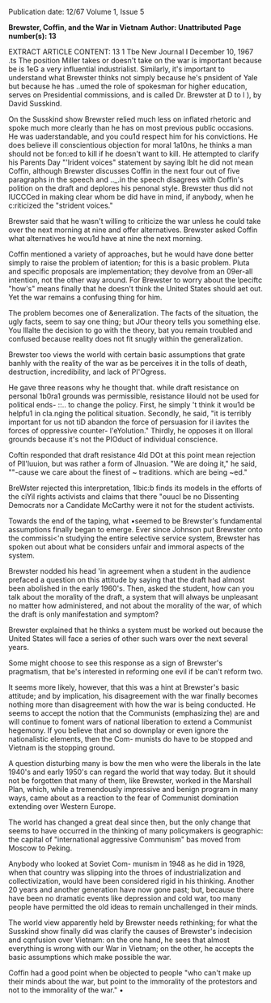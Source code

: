 Publication date: 12/67
Volume 1, Issue 5

**Brewster, Coffin, and the War in Vietnam**
**Author: Unattributed**
**Page number(s): 13**

EXTRACT ARTICLE CONTENT:
13 1 Tbe New Journal I December 10, 1967 
.ts 
The position Miller takes or doesn't 
take on the war is important because be is 
1eG 
a very influential industrialist. Similarly, 
it's important to understand what 
Brewster thinks not simply because he's 
pnsident of Yale but because he has 
..umed the role of spokesman for higher 
education, serves on Presidential 
commissions, and is called Dr. Brewster 
at 
D 
to 
l 
), 
by David Susskind. 

On the Susskind show Brewster relied 
much less on inflated rhetoric and spoke 
much more clearly than he has on most 
previous public occasions. He was 
uaderstandable, and you cou1d respect 
him for his convictions. He does believe 
ill conscientious objection for moral 
1a10ns, he thinks a man should not be 
fon:ed to kill if he doesn't want to kill. 
He attempted to clarify his Parents Day 
"'lrident voices" statement by saying 
lblt he did not mean Coffin, although 
Brewster discusses Coffin in the next four 
out of five paragraphs in the speech and 
.._.in the speech disagrees with Coffin's 
polition on the draft and deplores his 
penonal style. Brewster thus did not 
IUCCCed in making clear whom be did 
have in mind, if anybody, when he 
c:riticized the "strident voices." 

Brewster said that he wasn't willing to 
criticize the war unless he could take over 
the next morning at nine and offer 
alternatives. Brewster asked Coffin what 
alternatives he wou1d have at nine the 
next morning. 

Coffin mentioned a variety of 
approaches, but he would have done 
better simply to raise the problem of 
iatention; for this is a basic problem. 
Pluta and specific proposals are 
implementation; they devolve from an 
09er-all intention, not the other way 
around. For Brewster to worry about the 
lpeciftc "how's" means finally that he 
doesn't think the United States should 
aet out. Yet the war remains a confusing 
thing for him. 

The problem becomes one of 
&eneralization. The facts of the situation, 
the ugly facts, seem to say one thing; but 
JOur theory tells you something else. You 
lllalte the decision to go with the theory, 
bat you remain troubled and confused 
because reality does not fit snugly within 
the generalization. 

Brewster too views the world with 
certain basic assumptions that grate 
banhly with the reality of the war as be 
perceives it in the tolls of death, 
destruction, incredibility, and lack of 
PI'Ogress. 

He gave three reasons why he thought 
that. while draft resistance on personal 
1b0ra1 grounds was permissible, resistance 
lilould not be used for political ends-
::.. to change the policy. First, he simply 
't think it wou1d be helpfu1 in 
cla.nging the political situation. Secondly, 
he said, "it is terribly important for us not 
tiD abandon the force of persuasion for 
il iavites the forces of oppressive counter-
l'eYolution." Thirdly, he opposes it on 
llloral grounds because it's not the 
PIOduct of individual conscience. 

Coftin responded that draft resistance 
4ld DOt at this point mean rejection of 
Pll'luuion, but was rather a form of 
Jlnuasion. "We are doing it," he said, 
""-cause we care about the finest of 
~ 
traditions. which are being 
~ed." 

BreWster rejected this interpretation, 
1lbic:b finds its models in the efforts of the 
ciYil rights activists and claims that there 
"ouucl be no Dissenting Democrats nor a 
Candidate McCarthy were it not for the 
student activists. 

Towards the end of the taping, what 
•seemed to be Brewster's fundamental 
assumptions finally began to emerge. Ever 
since Johnson put Brewster onto the 
commissi<'n studying the entire selective 
service system, Brewster has spoken out 
about what be considers unfair and 
immoral aspects of the system. 

Brewster nodded his head 'in agreement 
when a student in the audience prefaced 
a question on this attitude by saying that 
the draft had almost been abolished in 
the early 1960's. Then, asked the student, 
how can you talk about the morality of 
the draft, a system that will always be 
unpleasant no matter how administered, 
and not about the morality of the war, of 
which the draft is only manifestation and 
symptom? 

Brewster explained that he thinks a 
system must be worked out because the 
United States will face a series of other 
such wars over the next several years. 

Some might choose to see this response 
as a sign of Brewster's pragmatism, that 
be's interested in reforming one evil if be 
can't reform two. 

It seems more likely, however, that this 
was a hint at Brewster's basic attitude; 
and by implication, his disagreement with 
the war finally becomes nothing more 
than disagreement with how the war is 
being conducted. He seems to accept the 
notion that the Communists (emphasizing 
the) are and will continue to foment wars 
of national liberation to extend a 
Communist hegemony. If you believe that 
and so downplay or even ignore the 
nationalistic elements, then the Com-
munists do have to be stopped and 
Vietnam is the stopping ground. 

A question disturbing many is bow the 
men who were the liberals in the late 
1940's and early 1950's can regard the 
world that way today. But it should not 
be forgotten that many of them, like 
Brewster, worked in the Marshall Plan, 
which, while a tremendously impressive 
and benign program in many ways, came 
about as a reaction to the fear of 
Communist domination extending over 
Western Europe. 

The world has changed a great deal 
since then, but the only change that seems 
to have occurred in the thinking of many 
policymakers is geographic: the capital 
of "international aggressive Communism" 
bas moved from Moscow to Peking. 

Anybody who looked at Soviet Com-
munism in 1948 as he did in 1928, when 
that country was slipping into the throes 
of industrialization and collectivization, 
would have been considered rigid in his 
thinking. Another 20 years and another 
generation have now gone past; but, 
because there have been no dramatic 
events like depression and cold war, too 
many people have permitted the old ideas 
to remain unchallenged in their minds. 

The world view apparently held by 
Brewster needs rethinking; for what the 
Susskind show finally did was clarify the 
causes of Brewster's indecision and 
cqnfusion over Vietnam: on the one hand, 
he sees that almost everything is wrong 
with our War in Vietnam; on the other, 
he accepts the basic assumptions which 
make possible the war. 

Coffin had a good point when be 
objected to people "who can't make up 
their minds about the war, but point to 
the immorality of the protestors and not 
to the immorality of the war." •